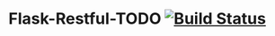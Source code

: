 # Flask-Restful-TODO [![Build Status](https://travis-ci.org/erkarl/flask-restful-todo.png?branch=master)](https://travis-ci.org/erkarl/flask-restful-todo)
